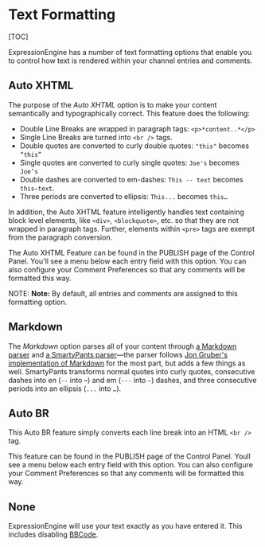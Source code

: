 <!--
    This source file is part of the open source project
    ExpressionEngine User Guide (https://github.com/ExpressionEngine/ExpressionEngine-User-Guide)

    @link      https://expressionengine.com/
    @copyright Copyright (c) 2003-2020, Packet Tide, LLC (https://www.packettide.com)
    @license   https://expressionengine.com/license Licensed under Apache License, Version 2.0
-->

# Text Formatting

[TOC]

ExpressionEngine has a number of text formatting options that enable you to control how text is rendered within your channel entries and comments.

## Auto XHTML

The purpose of the _Auto XHTML_ option is to make your content semantically and typographically correct. This feature does the following:

- Double Line Breaks are wrapped in paragraph tags: `<p>*content..*</p>`
- Single Line Breaks are turned into `<br />` tags.
- Double quotes are converted to curly double quotes: `"this"` becomes `“this”`
- Single quotes are converted to curly single quotes: `Joe's` becomes `Joe’s`
- Double dashes are converted to em-dashes: `This -- text` becomes `this—text`.
- Three periods are converted to ellipsis: `This...` becomes `this…`

In addition, the Auto XHTML feature intelligently handles text containing block level elements, like `<div>`, `<blockquote>`, etc. so that they are not wrapped in paragraph tags. Further, elements within `<pre>` tags are exempt from the paragraph conversion.

The Auto XHTML Feature can be found in the PUBLISH page of the Control Panel. You'll see a menu below each entry field with this option. You can also configure your Comment Preferences so that any comments will be formatted this way.

NOTE: **Note:** By default, all entries and comments are assigned to this formatting option.

## Markdown

The _Markdown_ option parses all of your content through [a Markdown parser](http://michelf.ca/projects/php-markdown/extra/) and [a SmartyPants parser](http://michelf.ca/projects/php-smartypants/)—the parser follows [Jon Gruber's implementation of Markdown](http://daringfireball.net/projects/markdown/) for the most part, but adds a few things as well. SmartyPants transforms normal quotes into curly quotes, consecutive dashes into en (`--` into –) and em (`---` into `—`) dashes, and three consecutive periods into an ellipsis (`...` into `…`).

## Auto BR

This Auto BR feature simply converts each line break into an HTML `<br />` tag.

This feature can be found in the PUBLISH page of the Control Panel. Youll see a menu below each entry field with this option. You can also configure your Comment Preferences so that any comments will be formatted this way.

## None

ExpressionEngine will use your text exactly as you have entered it. This includes disabling [BBCode](general/bbcode.md).
